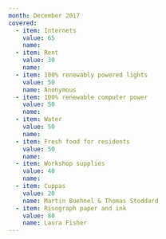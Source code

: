 ```yaml
---
month: December 2017
covered:
  - item: Internets
    value: 65
    name: 
  - item: Rent
    value: 30
    name: 
  - item: 100% renewably powered lights
    value: 50
    name: Anonymous
  - item: 100% renewable computer power
    value: 50
    name: 
  - item: Water
    value: 50
    name: 
  - item: Fresh food for residents
    value: 50
    name: 
  - item: Workshop supplies
    value: 40
    name:
  - item: Cuppas
    value: 20
    name: Martin Boehnel & Thomas Stoddard
  - item: Risograph paper and ink
    value: 80
    name: Laura Fisher
---
```

